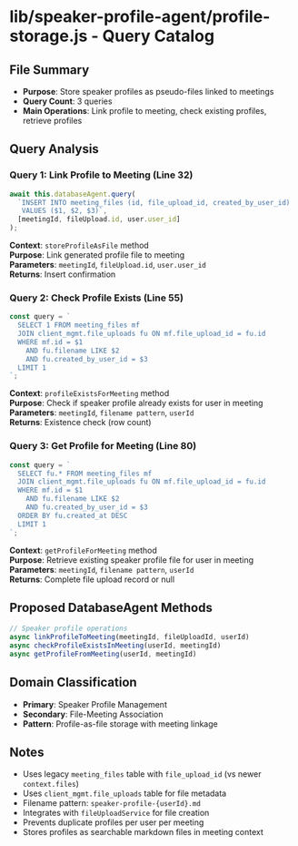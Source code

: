# lib/speaker-profile-agent/profile-storage.js - Query Catalog

## File Summary
- **Purpose**: Store speaker profiles as pseudo-files linked to meetings
- **Query Count**: 3 queries
- **Main Operations**: Link profile to meeting, check existing profiles, retrieve profiles

## Query Analysis

### Query 1: Link Profile to Meeting (Line 32)
```javascript
await this.databaseAgent.query(
  `INSERT INTO meeting_files (id, file_upload_id, created_by_user_id) 
   VALUES ($1, $2, $3)`,
  [meetingId, fileUpload.id, user.user_id]
);
```
**Context**: `storeProfileAsFile` method  
**Purpose**: Link generated profile file to meeting  
**Parameters**: `meetingId`, `fileUpload.id`, `user.user_id`  
**Returns**: Insert confirmation

### Query 2: Check Profile Exists (Line 55)
```javascript
const query = `
  SELECT 1 FROM meeting_files mf
  JOIN client_mgmt.file_uploads fu ON mf.file_upload_id = fu.id
  WHERE mf.id = $1 
    AND fu.filename LIKE $2
    AND fu.created_by_user_id = $3
  LIMIT 1
`;
```
**Context**: `profileExistsForMeeting` method  
**Purpose**: Check if speaker profile already exists for user in meeting  
**Parameters**: `meetingId`, `filename pattern`, `userId`  
**Returns**: Existence check (row count)

### Query 3: Get Profile for Meeting (Line 80)
```javascript
const query = `
  SELECT fu.* FROM meeting_files mf
  JOIN client_mgmt.file_uploads fu ON mf.file_upload_id = fu.id
  WHERE mf.id = $1 
    AND fu.filename LIKE $2
    AND fu.created_by_user_id = $3
  ORDER BY fu.created_at DESC
  LIMIT 1
`;
```
**Context**: `getProfileForMeeting` method  
**Purpose**: Retrieve existing speaker profile file for user in meeting  
**Parameters**: `meetingId`, `filename pattern`, `userId`  
**Returns**: Complete file upload record or null

## Proposed DatabaseAgent Methods

```javascript
// Speaker profile operations
async linkProfileToMeeting(meetingId, fileUploadId, userId)
async checkProfileExistsInMeeting(userId, meetingId)
async getProfileFromMeeting(userId, meetingId)
```

## Domain Classification
- **Primary**: Speaker Profile Management
- **Secondary**: File-Meeting Association
- **Pattern**: Profile-as-file storage with meeting linkage

## Notes
- Uses legacy `meeting_files` table with `file_upload_id` (vs newer `context.files`)
- Uses `client_mgmt.file_uploads` table for file metadata
- Filename pattern: `speaker-profile-{userId}.md`
- Integrates with `fileUploadService` for file creation
- Prevents duplicate profiles per user per meeting
- Stores profiles as searchable markdown files in meeting context
